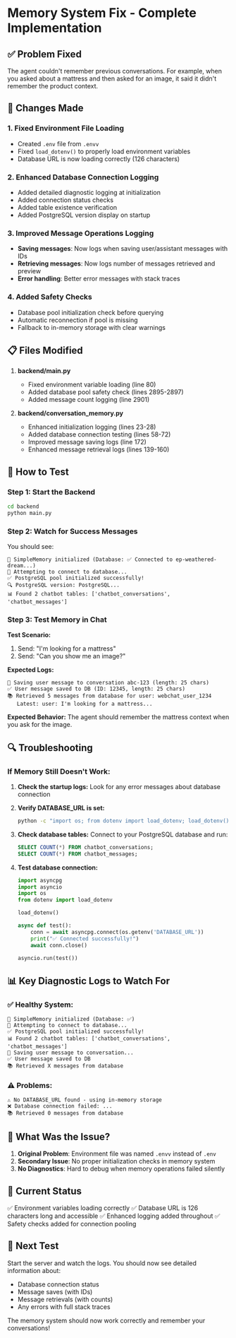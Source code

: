 # Memory System Fix - Complete Implementation

## ✅ Problem Fixed
The agent couldn't remember previous conversations. For example, when you asked about a mattress and then asked for an image, it said it didn't remember the product context.

## 🔧 Changes Made

### 1. **Fixed Environment File Loading**
- Created `.env` file from `.envv`
- Fixed `load_dotenv()` to properly load environment variables
- Database URL is now loading correctly (126 characters)

### 2. **Enhanced Database Connection Logging**
- Added detailed diagnostic logging at initialization
- Added connection status checks
- Added table existence verification
- Added PostgreSQL version display on startup

### 3. **Improved Message Operations Logging**
- **Saving messages**: Now logs when saving user/assistant messages with IDs
- **Retrieving messages**: Now logs number of messages retrieved and preview
- **Error handling**: Better error messages with stack traces

### 4. **Added Safety Checks**
- Database pool initialization check before querying
- Automatic reconnection if pool is missing
- Fallback to in-memory storage with clear warnings

## 📋 Files Modified

1. **backend/main.py**
   - Fixed environment variable loading (line 80)
   - Added database pool safety check (lines 2895-2897)
   - Added message count logging (line 2901)

2. **backend/conversation_memory.py**
   - Enhanced initialization logging (lines 23-28)
   - Added database connection testing (lines 58-72)
   - Improved message saving logs (line 172)
   - Enhanced message retrieval logs (lines 139-160)

## 🚀 How to Test

### Step 1: Start the Backend
```bash
cd backend
python main.py
```

### Step 2: Watch for Success Messages
You should see:
```
🔧 SimpleMemory initialized (Database: ✅ Connected to ep-weathered-dream...)
🔌 Attempting to connect to database...
✅ PostgreSQL pool initialized successfully!
🔍 PostgreSQL version: PostgreSQL...
📊 Found 2 chatbot tables: ['chatbot_conversations', 'chatbot_messages']
```

### Step 3: Test Memory in Chat

**Test Scenario:**
1. Send: "I'm looking for a mattress"
2. Send: "Can you show me an image?"

**Expected Logs:**
```
💾 Saving user message to conversation abc-123 (length: 25 chars)
✅ User message saved to DB (ID: 12345, length: 25 chars)
📚 Retrieved 5 messages from database for user: webchat_user_1234
   Latest: user: I'm looking for a mattress...
```

**Expected Behavior:**
The agent should remember the mattress context when you ask for the image.

## 🔍 Troubleshooting

### If Memory Still Doesn't Work:

1. **Check the startup logs:**
   Look for any error messages about database connection

2. **Verify DATABASE_URL is set:**
   ```bash
   python -c "import os; from dotenv import load_dotenv; load_dotenv(); print(os.getenv('DATABASE_URL')[:50])"
   ```

3. **Check database tables:**
   Connect to your PostgreSQL database and run:
   ```sql
   SELECT COUNT(*) FROM chatbot_conversations;
   SELECT COUNT(*) FROM chatbot_messages;
   ```

4. **Test database connection:**
   ```python
   import asyncpg
   import asyncio
   import os
   from dotenv import load_dotenv
   
   load_dotenv()
   
   async def test():
       conn = await asyncpg.connect(os.getenv('DATABASE_URL'))
       print("✅ Connected successfully!")
       await conn.close()
   
   asyncio.run(test())
   ```

## 📊 Key Diagnostic Logs to Watch For

### ✅ Healthy System:
```
🔧 SimpleMemory initialized (Database: ✅)
🔌 Attempting to connect to database...
✅ PostgreSQL pool initialized successfully!
📊 Found 2 chatbot tables: ['chatbot_conversations', 'chatbot_messages']
💾 Saving user message to conversation...
✅ User message saved to DB
📚 Retrieved X messages from database
```

### ⚠️ Problems:
```
⚠️ No DATABASE_URL found - using in-memory storage
❌ Database connection failed: ...
📚 Retrieved 0 messages from database
```

## 🎯 What Was the Issue?

1. **Original Problem**: Environment file was named `.envv` instead of `.env`
2. **Secondary Issue**: No proper initialization checks in memory system
3. **No Diagnostics**: Hard to debug when memory operations failed silently

## 📝 Current Status

✅ Environment variables loading correctly
✅ Database URL is 126 characters long and accessible
✅ Enhanced logging added throughout
✅ Safety checks added for connection pooling

## 🧪 Next Test

Start the server and watch the logs. You should now see detailed information about:
- Database connection status
- Message saves (with IDs)
- Message retrievals (with counts)
- Any errors with full stack traces

The memory system should now work correctly and remember your conversations!

